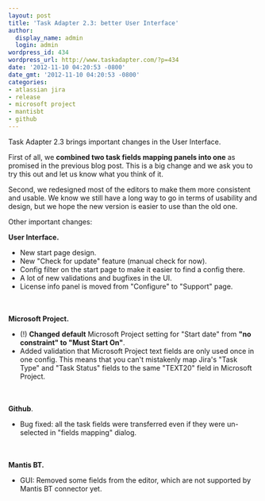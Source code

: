 ```yaml
---
layout: post
title: 'Task Adapter 2.3: better User Interface'
author:
  display_name: admin
  login: admin
wordpress_id: 434
wordpress_url: http://www.taskadapter.com/?p=434
date: '2012-11-10 04:20:53 -0800'
date_gmt: '2012-11-10 04:20:53 -0800'
categories:
- atlassian jira
- release
- microsoft project
- mantisbt
- github
---
```

<p>Task Adapter 2.3 brings important changes in the User Interface.</p>
<p>First of all, we <strong>combined two task fields mapping panels into one</strong> as promised in the previous blog post. This is a big change and we ask you to try this out and let us know what you think of it.</p>
<p>Second, we redesigned most of the editors to make them more consistent and usable. We know we still have a long way to go in terms of usability and design, but we hope the new version is easier to use than the old one.</p>
<p>Other important changes:</p>
<p><strong>User Interface.</strong></p>
<ul>
<li>New start page design.</li>
<li>New "Check for update" feature (manual check for now).</li>
<li>Config filter on the start page to make it easier to find a config there.</li>
<li>A lot of new validations and bugfixes in the UI.</li>
<li>License info panel is moved from "Configure" to "Support" page.</li><br />
</ul><br />
<strong>Microsoft Project.</strong></p>
<ul>
<li>(!) <strong>Changed</strong> <strong>default</strong> Microsoft Project setting for "Start date" from <strong>"no constraint" to "Must Start On"</strong>.</li>
<li>Added validation that Microsoft Project text fields are only used once in one config. This means that you can't mistakenly map Jira's "Task Type" and "Task Status" fields to the same "TEXT20" field in Microsoft Project.</li><br />
</ul><br />
<strong>Github</strong>.</p>
<ul>
<li>Bug fixed: all the task fields were transferred even if they were un-selected in "fields mapping" dialog.</li><br />
</ul><br />
<strong>Mantis BT.</strong></p>
<ul>
<li>GUI: Removed some fields from the editor, which are not supported by Mantis BT connector yet.</li><br />
</ul><br />
&nbsp;</p>
